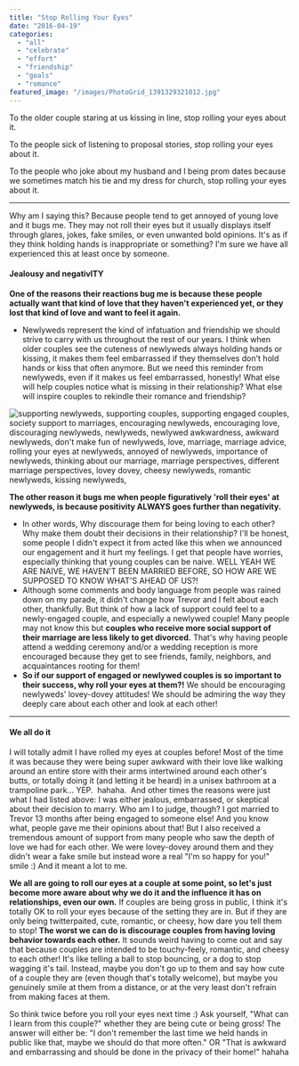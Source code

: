 ```yaml
---
title: "Stop Rolling Your Eyes"
date: "2016-04-19"
categories: 
  - "all"
  - "celebrate"
  - "effort"
  - "friendship"
  - "goals"
  - "romance"
featured_image: "/images/PhotoGrid_1391329321012.jpg"
---
```


To the older couple staring at us kissing in line, stop rolling your eyes about it.

To the people sick of listening to proposal stories, stop rolling your eyes about it.

To the people who joke about my husband and I being prom dates because we sometimes match his tie and my dress for church, stop rolling your eyes about it.

* * *

Why am I saying this? Because people tend to get annoyed of young love and it bugs me. They may not roll their eyes but it usually displays itself through glares, jokes, fake smiles, or even unwanted bold opinions. It's as if they think holding hands is inappropriate or something? I'm sure we have all experienced this at least once by someone.

#### Jealousy and negativITY

**One of the reasons their reactions bug me is because these people actually want that kind of love that they haven't experienced yet, or they lost that kind of love and want to feel it again.**

- Newlyweds represent the kind of infatuation and friendship we should strive to carry with us throughout the rest of our years. I think when older couples see the cuteness of newlyweds always holding hands or kissing, it makes them feel embarrassed if they themselves don't hold hands or kiss that often anymore. But we need this reminder from newlyweds, even if it makes us feel embarrassed, honestly! What else will help couples notice what is missing in their relationship? What else will inspire couples to rekindle their romance and friendship?

![supporting newlyweds, supporting couples, supporting engaged couples, society support to marriages, encouraging newlyweds, encouraging love, discouraging newlyweds, newlyweds, newlywed awkwardness, awkward newlyweds, don't make fun of newlyweds, love, marriage, marriage advice, rolling your eyes at newlyweds, annoyed of newlyweds, importance of newlyweds, thinking about our marriage, marriage perspectives, different marriage perspectives, lovey dovey, cheesy newlyweds, romantic newlyweds, kissing newlyweds, ](/images/IMG_0208.jpg)

**The other reason it bugs me when people figuratively 'roll their eyes' at newlyweds, is because positivity ALWAYS goes further than negativity.**

- In other words, Why discourage them for being loving to each other? Why make them doubt their decisions in their relationship? I'll be honest, some people I didn't expect it from acted like this when we announced our engagement and it hurt my feelings. I get that people have worries, especially thinking that young couples can be naive. WELL YEAH WE ARE NAIVE, WE HAVEN'T BEEN MARRIED BEFORE, SO HOW ARE WE SUPPOSED TO KNOW WHAT'S AHEAD OF US?!
- Although some comments and body language from people was rained down on my parade, it didn't change how Trevor and I felt about each other, thankfully. But think of how a lack of support could feel to a newly-engaged couple, and especially a newlywed couple! Many people may not know this but **couples who receive more social support of their marriage are less likely to get divorced.** That's why having people attend a wedding ceremony and/or a wedding reception is more encouraged because they get to see friends, family, neighbors, and acquaintances rooting for them!
- **So if our support of engaged or newlywed couples is so important to their success, why roll your eyes at them?!** We should be encouraging newlyweds' lovey-dovey attitudes! We should be admiring the way they deeply care about each other and look at each other!

* * *

#### We all do it

I will totally admit I have rolled my eyes at couples before! Most of the time it was because they were being super awkward with their love like walking around an entire store with their arms intertwined around each other's butts, or totally doing it (and letting it be heard) in a unisex bathroom at a trampoline park... YEP.  hahaha.  And other times the reasons were just what I had listed above: I was either jealous, embarrassed, or skeptical about their decision to marry. Who am I to judge, though? I got married to Trevor 13 months after being engaged to someone else! And you know what, people gave me their opinions about that! But I also received a tremendous amount of support from many people who saw the depth of love we had for each other. We were lovey-dovey around them and they didn't wear a fake smile but instead wore a real "I'm so happy for you!" smile :) And it meant a lot to me.

**We all are going to roll our eyes at a couple at some point, so let's just become more aware about why we do it and the influence it has on relationships, even our own.** If couples are being gross in public, I think it's totally OK to roll your eyes because of the setting they are in. But if they are only being twitterpaited, cute, romantic, or cheesy, how dare you tell them to stop! **The worst we can do is discourage couples from having loving behavior towards each other.** It sounds weird having to come out and say that because couples are intended to be touchy-feely, romantic, and cheesy to each other! It's like telling a ball to stop bouncing, or a dog to stop wagging it's tail. Instead, maybe you don't go up to them and say how cute of a couple they are (even though that's totally welcome), but maybe you genuinely smile at them from a distance, or at the very least don't refrain from making faces at them.

So think twice before you roll your eyes next time :) Ask yourself, "What can I learn from this couple?" whether they are being cute or being gross! The answer will either be: "I don't remember the last time we held hands in public like that, maybe we should do that more often." OR "That is awkward and embarrassing and should be done in the privacy of their home!" hahaha
